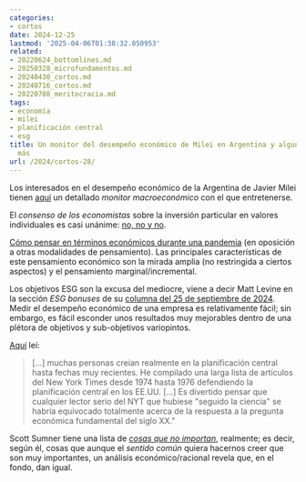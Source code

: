 ```yaml
---
categories:
- cortos
date: 2024-12-25
lastmod: '2025-04-06T01:38:32.050953'
related:
- 20220624_bottomlines.md
- 20250328_microfundamentos.md
- 20240430_cortos.md
- 20240716_cortos.md
- 20220708_meritocracia.md
tags:
- economía
- milei
- planificación central
- esg
title: Un monitor del desempeño económico de Milei en Argentina y algunos asuntos
  más
url: /2024/cortos-28/
---
```


Los interesados en el desempeño económico de la Argentina de Javier Milei tienen [aquí](https://milei.ufm.edu/en/macroeconomic-monitor/) un detallado _monitor macroeconómico_ con el que entretenerse.

El _consenso de los economistas_ sobre la inversión particular en valores individuales es casi unánime: [no, no y no](https://www.kentclarkcenter.org/surveys/stock-market-investing/).

[Cómo pensar en términos económicos durante una pandemia](https://marginalrevolution.com/marginalrevolution/2024/10/the-economic-way-of-thinking-in-a-pandemic.html)
(en oposición a otras modalidades de pensamiento). Las principales características de este pensamiento económico son la mirada amplia (no restringida a ciertos aspectos) y el pensamiento marginal/incremental.

Los objetivos ESG son la excusa del mediocre, viene a decir Matt Levine en la sección _ESG bonuses_ de su [columna del 25 de septiembre de 2024](https://www.bloomberg.com/opinion/articles/2024-09-25/masimo-has-a-new-boss). Medir el desempeño económico de una empresa es relativamente fácil; sin embargo, es fácil esconder unos resultados muy mejorables dentro de una plétora de objetivos y sub-objetivos variopintos.

[Aquí](https://www.grumpy-economist.com/p/the-popularity-of-planning) leí:

> [...] muchas personas creían realmente en la planificación central hasta fechas muy recientes. He compilado una larga lista de artículos del New York Times desde 1974 hasta 1976 defendiendo la planificación central en los EE.UU. [...] Es divertido pensar que cualquier lector serio del NYT que hubiese "seguido la ciencia" se habría equivocado totalmente acerca de la respuesta a la pregunta económica fundamental del siglo XX."

Scott Sumner tiene una lista de [_cosas que no importan_](https://scottsumner.substack.com/p/the-it-doesnt-matter-perspective), realmente; es decir, según él, cosas que aunque el _sentido común_ quiera hacernos creer que son muy importantes, un análisis económico/racional revela que, en el fondo, dan igual.